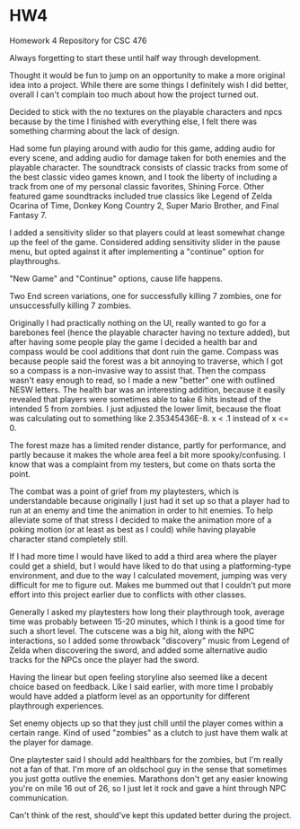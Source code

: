 # HW4
Homework 4 Repository for CSC 476

Always forgetting to start these until half way through development.

Thought it would be fun to jump on an opportunity to make a more original idea into a project. While there are some things I definitely wish I did better,
overall I can't complain too much about how the project turned out. 

Decided to stick with the no textures on the playable characters and npcs because by the time I finished with everything else, I felt there was something charming
about the lack of design.

Had some fun playing around with audio for this game, adding audio for every scene, and adding audio for damage taken for both enemies and the playable character.
The soundtrack consists of classic tracks from some of the best classic video games known, and I took the liberty of including a track from one of my personal 
classic favorites, Shining Force. Other featured game soundtracks included true classics like Legend of Zelda Ocarina of Time, Donkey Kong Country 2, Super Mario Brother, and Final Fantasy 7.

I added a sensitivity slider so that players could at least somewhat change up the feel of the game. Considered adding sensitivity slider in the pause menu,
but opted against it after implementing a "continue" option for playthroughs.

"New Game" and "Continue" options, cause life happens.

Two End screen variations, one for successfully killing 7 zombies, one for unsuccessfully killing 7 zombies.

Originally I had practically nothing on the UI, really wanted to go for a barebones feel (hence the playable character having no texture added), but after having
some people play the game I decided a health bar and compass would be cool additions that dont ruin the game. Compass was because people said the forest was a bit 
annoying to traverse, which I got so a compass is a non-invasive way to assist that. Then the compass wasn't easy enough to read, so I made a new "better" one
with outlined NESW letters. 
The health bar was an interesting addition, because it easily revealed that players were sometimes able to take 6 hits instead of the intended 5 from zombies.
I just adjusted the lower limit, because the float was calculating out to something like 2.35345436E-8. x < .1 instead of x <= 0.

The forest maze has a limited render distance, partly for performance, and partly because it makes the whole area feel a bit more spooky/confusing. I know that was a
complaint from my testers, but come on thats sorta the point.

The combat was a point of grief from my playtesters, which is understandable because originally I just had it set up so that a player had to run at an enemy and time the
animation in order to hit enemies. To help alleviate some of that stress I decided to make the animation more of a poking motion (or at least as best as I could) while having
playable character stand completely still.

If I had more time I would have liked to add a third area where the player could get a shield, but I would have liked to do that using a platforming-type
environment, and due to the way I calculated movement, jumping was very difficult for me to figure out. Makes me bummed out that I couldn't put more effort
into this project earlier due to conflicts with other classes.

Generally I asked my playtesters how long their playthrough took, average time was probably between 15-20 minutes, which I think is a good time for such a short level.
The cutscene was a big hit, along with the NPC interactions, so I added some throwback "discovery" music from Legend of Zelda when discovering the sword,
and added some alternative audio tracks for the NPCs once the player had the sword.

Having the linear but open feeling storyline also seemed like a decent choice based on feedback. Like I said earlier, with more time I probably would have 
added a platform level as an opportunity for different playthrough experiences. 

Set enemy objects up so that they just chill until the player comes within a certain range. Kind of used "zombies" as a clutch to just have them walk at the player
for damage.

One playtester said I should add healthbars for the zombies, but I'm really not a fan of that. I'm more of an oldschool guy in the sense that sometimes you just gotta
outlive the enemies. Marathons don't get any easier knowing you're on mile 16 out of 26, so I just let it rock and gave a hint through NPC communication.

Can't think of the rest, should've kept this updated better during the project.
